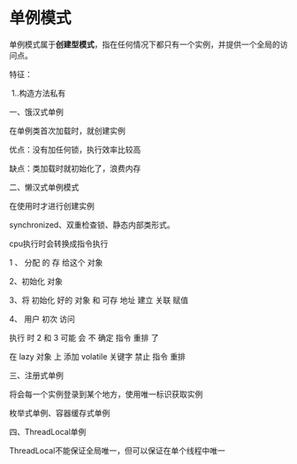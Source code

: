 # 单例模式

单例模式属于**创建型模式**，指在任何情况下都只有一个实例，并提供一个全局的访问点。

特征：

​	1..构造方法私有

一、饿汉式单例

在单例类首次加载时，就创建实例

优点：没有加任何锁，执行效率比较高

缺点：类加载时就初始化了，浪费内存

二、懒汉式单例模式

在使用时才进行创建实例

synchronized、双重检查锁、静态内部类形式。

cpu执⾏时会转换成指令执⾏

1 、 分配 的 存 给这个 对象

2、初始化 对象

3、将 初始化 好的 对象 和 可存 地址 建⽴ 关联 赋值

4、 ⽤户 初次 访问

执⾏ 时 2 和 3 可能 会 不 确定 指令 重排 了 

在 lazy 对象 上 添加 volatile 关键字 禁⽌ 指令 重排

三、注册式单例

将会每一个实例登录到某个地方，使用唯一标识获取实例

枚举式单例、容器缓存式单例

四、ThreadLocal单例

ThreadLocal不能保证全局唯一，但可以保证在单个线程中唯一

